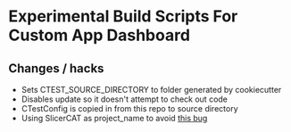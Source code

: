# Experimental Build Scripts For Custom App Dashboard

## Changes / hacks 

* Sets CTEST_SOURCE_DIRECTORY to folder generated by cookiecutter
* Disables update so it doesn't attempt to check out code 
* CTestConfig is copied in from this repo to source directory
* Using SlicerCAT as project_name to avoid [this bug](https://github.com/KitwareMedical/SlicerCustomAppTemplate/issues/15)
